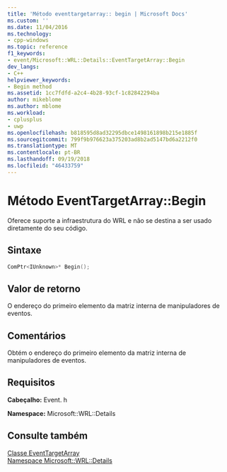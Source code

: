 ```yaml
---
title: 'Método eventtargetarray:: begin | Microsoft Docs'
ms.custom: ''
ms.date: 11/04/2016
ms.technology:
- cpp-windows
ms.topic: reference
f1_keywords:
- event/Microsoft::WRL::Details::EventTargetArray::Begin
dev_langs:
- C++
helpviewer_keywords:
- Begin method
ms.assetid: 1cc7fdfd-a2c4-4b28-93cf-1c82842294ba
author: mikeblome
ms.author: mblome
ms.workload:
- cplusplus
- uwp
ms.openlocfilehash: b818595d8ad32295dbce1498161898b215e1885f
ms.sourcegitcommit: 799f9b976623a375203ad8b2ad5147bd6a2212f0
ms.translationtype: MT
ms.contentlocale: pt-BR
ms.lasthandoff: 09/19/2018
ms.locfileid: "46433759"
---
```

# <a name="eventtargetarraybegin-method"></a>Método EventTargetArray::Begin

Oferece suporte a infraestrutura do WRL e não se destina a ser usado diretamente do seu código.

## <a name="syntax"></a>Sintaxe

```cpp
ComPtr<IUnknown>* Begin();
```

## <a name="return-value"></a>Valor de retorno

O endereço do primeiro elemento da matriz interna de manipuladores de eventos.

## <a name="remarks"></a>Comentários

Obtém o endereço do primeiro elemento da matriz interna de manipuladores de eventos.

## <a name="requirements"></a>Requisitos

**Cabeçalho:** Event. h

**Namespace:** Microsoft::WRL::Details

## <a name="see-also"></a>Consulte também

[Classe EventTargetArray](../windows/eventtargetarray-class.md)<br/>
[Namespace Microsoft::WRL::Details](../windows/microsoft-wrl-details-namespace.md)